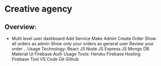 # Creative agency

## Overview:
* Multi level user dashboard
Add Service
Make Admin
Create Order
Show all orders as admin
Show only your orders as general user
Review your order ..
Usage Technology:
React JS
Node JS
Express JS
Mongo DB
Material UI
Firebase Auth
Usage Tools:
Heroku
Firebase Hosting
Firebase Tool
VS Code
Git
Github
